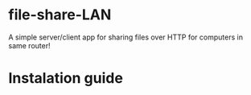 # file-share-LAN
A simple server/client app for sharing files over HTTP for computers in same router!

# Instalation guide


